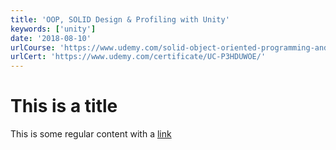```yaml
---
title: 'OOP, SOLID Design & Profiling with Unity'
keywords: ['unity']
date: '2018-08-10'
urlCourse: 'https://www.udemy.com/solid-object-oriented-programming-and-profiling-unity-5/'
urlCert: 'https://www.udemy.com/certificate/UC-P3HDUWOE/'
---
```


# This is a title

This is some regular content with a [link](https://google.com)